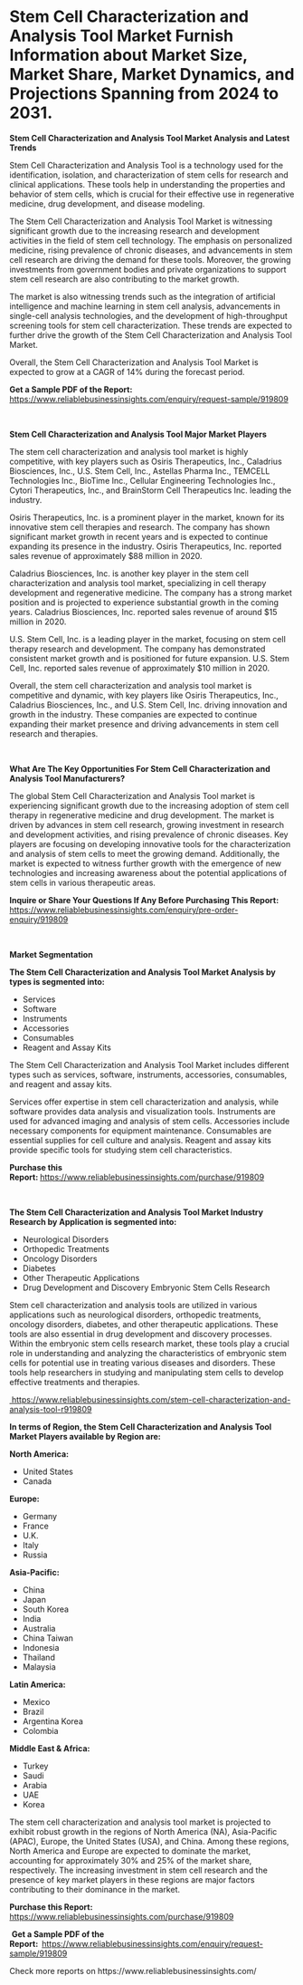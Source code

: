 <p><h1>Stem Cell Characterization and Analysis Tool Market Furnish Information about Market Size, Market Share, Market Dynamics, and Projections Spanning from 2024 to 2031.</h1></p><p><strong>Stem Cell Characterization and Analysis Tool Market Analysis and Latest Trends</strong></p>
<p><p>Stem Cell Characterization and Analysis Tool is a technology used for the identification, isolation, and characterization of stem cells for research and clinical applications. These tools help in understanding the properties and behavior of stem cells, which is crucial for their effective use in regenerative medicine, drug development, and disease modeling.</p><p>The Stem Cell Characterization and Analysis Tool Market is witnessing significant growth due to the increasing research and development activities in the field of stem cell technology. The emphasis on personalized medicine, rising prevalence of chronic diseases, and advancements in stem cell research are driving the demand for these tools. Moreover, the growing investments from government bodies and private organizations to support stem cell research are also contributing to the market growth.</p><p>The market is also witnessing trends such as the integration of artificial intelligence and machine learning in stem cell analysis, advancements in single-cell analysis technologies, and the development of high-throughput screening tools for stem cell characterization. These trends are expected to further drive the growth of the Stem Cell Characterization and Analysis Tool Market.</p><p>Overall, the Stem Cell Characterization and Analysis Tool Market is expected to grow at a CAGR of 14% during the forecast period.</p></p>
<p><strong>Get a Sample PDF of the Report:&nbsp;</strong> <a href="https://www.reliablebusinessinsights.com/enquiry/request-sample/919809">https://www.reliablebusinessinsights.com/enquiry/request-sample/919809</a></p>
<p>&nbsp;</p>
<p><strong>Stem Cell Characterization and Analysis Tool Major Market Players</strong></p>
<p><p>The stem cell characterization and analysis tool market is highly competitive, with key players such as Osiris Therapeutics, Inc., Caladrius Biosciences, Inc., U.S. Stem Cell, Inc., Astellas Pharma Inc., TEMCELL Technologies Inc., BioTime Inc., Cellular Engineering Technologies Inc., Cytori Therapeutics, Inc., and BrainStorm Cell Therapeutics Inc. leading the industry.</p><p>Osiris Therapeutics, Inc. is a prominent player in the market, known for its innovative stem cell therapies and research. The company has shown significant market growth in recent years and is expected to continue expanding its presence in the industry. Osiris Therapeutics, Inc. reported sales revenue of approximately $88 million in 2020.</p><p>Caladrius Biosciences, Inc. is another key player in the stem cell characterization and analysis tool market, specializing in cell therapy development and regenerative medicine. The company has a strong market position and is projected to experience substantial growth in the coming years. Caladrius Biosciences, Inc. reported sales revenue of around $15 million in 2020.</p><p>U.S. Stem Cell, Inc. is a leading player in the market, focusing on stem cell therapy research and development. The company has demonstrated consistent market growth and is positioned for future expansion. U.S. Stem Cell, Inc. reported sales revenue of approximately $10 million in 2020.</p><p>Overall, the stem cell characterization and analysis tool market is competitive and dynamic, with key players like Osiris Therapeutics, Inc., Caladrius Biosciences, Inc., and U.S. Stem Cell, Inc. driving innovation and growth in the industry. These companies are expected to continue expanding their market presence and driving advancements in stem cell research and therapies.</p></p>
<p>&nbsp;</p>
<p><strong>What Are The Key Opportunities For Stem Cell Characterization and Analysis Tool Manufacturers?</strong></p>
<p><p>The global Stem Cell Characterization and Analysis Tool market is experiencing significant growth due to the increasing adoption of stem cell therapy in regenerative medicine and drug development. The market is driven by advances in stem cell research, growing investment in research and development activities, and rising prevalence of chronic diseases. Key players are focusing on developing innovative tools for the characterization and analysis of stem cells to meet the growing demand. Additionally, the market is expected to witness further growth with the emergence of new technologies and increasing awareness about the potential applications of stem cells in various therapeutic areas.</p></p>
<p><strong>Inquire or Share Your Questions If Any Before Purchasing This Report:</strong> <a href="https://www.reliablebusinessinsights.com/enquiry/pre-order-enquiry/919809">https://www.reliablebusinessinsights.com/enquiry/pre-order-enquiry/919809</a></p>
<p>&nbsp;</p>
<p><strong>Market Segmentation</strong></p>
<p><strong>The Stem Cell Characterization and Analysis Tool Market Analysis by types is segmented into:</strong></p>
<p><ul><li>Services</li><li>Software</li><li>Instruments</li><li>Accessories</li><li>Consumables</li><li>Reagent and Assay Kits</li></ul></p>
<p><p>The Stem Cell Characterization and Analysis Tool Market includes different types such as services, software, instruments, accessories, consumables, and reagent and assay kits. </p><p>Services offer expertise in stem cell characterization and analysis, while software provides data analysis and visualization tools. Instruments are used for advanced imaging and analysis of stem cells. Accessories include necessary components for equipment maintenance. Consumables are essential supplies for cell culture and analysis. Reagent and assay kits provide specific tools for studying stem cell characteristics.</p></p>
<p><strong>Purchase this Report:&nbsp;</strong><a href="https://www.reliablebusinessinsights.com/purchase/919809">https://www.reliablebusinessinsights.com/purchase/919809</a></p>
<p>&nbsp;</p>
<p><strong>The Stem Cell Characterization and Analysis Tool Market Industry Research by Application is segmented into:</strong></p>
<p><ul><li>Neurological Disorders</li><li>Orthopedic Treatments</li><li>Oncology Disorders</li><li>Diabetes</li><li>Other Therapeutic Applications</li><li>Drug Development and Discovery Embryonic Stem Cells Research</li></ul></p>
<p><p>Stem cell characterization and analysis tools are utilized in various applications such as neurological disorders, orthopedic treatments, oncology disorders, diabetes, and other therapeutic applications. These tools are also essential in drug development and discovery processes. Within the embryonic stem cells research market, these tools play a crucial role in understanding and analyzing the characteristics of embryonic stem cells for potential use in treating various diseases and disorders. These tools help researchers in studying and manipulating stem cells to develop effective treatments and therapies.</p></p>
<p><a href="https://www.reliablebusinessinsights.com/stem-cell-characterization-and-analysis-tool-r919809">&nbsp;https://www.reliablebusinessinsights.com/stem-cell-characterization-and-analysis-tool-r919809</a></p>
<p><strong>In terms of Region, the Stem Cell Characterization and Analysis Tool Market Players available by Region are:</strong></p>
<p>
    <p> <strong> North America: </strong>
        <ul>
            <li>United States</li>
            <li>Canada</li>
        </ul>
        </p> 
    <p> <strong> Europe: </strong>
        <ul>
            <li>Germany</li>
            <li>France</li>
            <li>U.K.</li>
            <li>Italy</li>
            <li>Russia</li>
        </ul>
        </p> 
    <p> <strong> Asia-Pacific: </strong>
        <ul>
            <li>China</li>
            <li>Japan</li>
            <li>South Korea</li>
            <li>India</li>
            <li>Australia</li>
            <li>China Taiwan</li>
            <li>Indonesia</li>
            <li>Thailand</li>
            <li>Malaysia</li>
        </ul>
        </p> 
    <p> <strong> Latin America: </strong>
        <ul>
            <li>Mexico</li>
            <li>Brazil</li>
            <li>Argentina Korea</li>
            <li>Colombia</li>
        </ul>
        </p> 
    <p> <strong> Middle East & Africa: </strong>
        <ul>
            <li>Turkey</li>
            <li>Saudi</li>
            <li>Arabia</li>
            <li>UAE</li>
            <li>Korea</li>
        </ul>
    </p>
    </p>
<p><p>The stem cell characterization and analysis tool market is projected to exhibit robust growth in the regions of North America (NA), Asia-Pacific (APAC), Europe, the United States (USA), and China. Among these regions, North America and Europe are expected to dominate the market, accounting for approximately 30% and 25% of the market share, respectively. The increasing investment in stem cell research and the presence of key market players in these regions are major factors contributing to their dominance in the market.</p></p>
<p><strong>Purchase this Report: </strong><a href="https://www.reliablebusinessinsights.com/purchase/919809">https://www.reliablebusinessinsights.com/purchase/919809</a></p>
<p>&nbsp;<strong>Get a Sample PDF of the Report:&nbsp;&nbsp;</strong><a href="https://www.reliablebusinessinsights.com/enquiry/request-sample/919809">https://www.reliablebusinessinsights.com/enquiry/request-sample/919809</a></p>
<p><strong></strong></p>
<p>Check more reports on https://www.reliablebusinessinsights.com/</p>